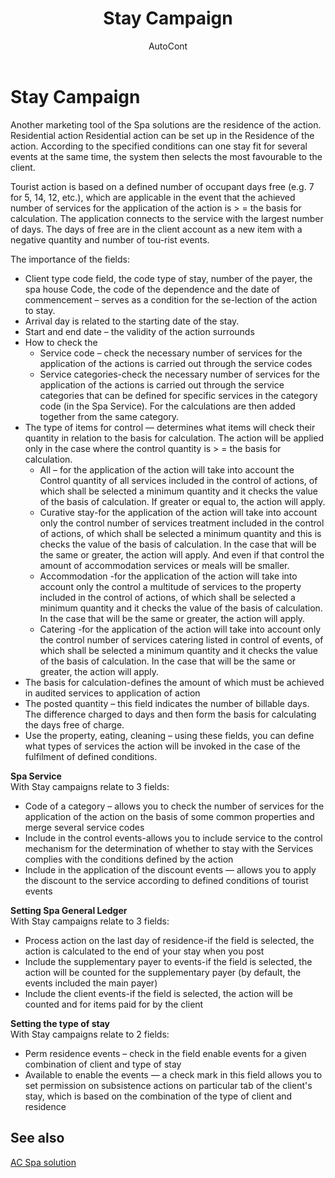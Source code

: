 ﻿---
    title: "Stay Campaign"
    author: AutoCont
    ms.date: 04/30/2018
    ms.topic: article
    ms.prod: dynamics-nav-2017
    ms.contentlocale: en
    ms.lasthandoff: 04/30/2018
---

# Stay Campaign

Another marketing tool of the Spa solutions are the residence of the action.
Residential action
Residential action can be set up in the Residence of the action. According to the specified conditions can one stay fit for several events at the same time, the system then selects the most favourable to the client.

Tourist action is based on a defined number of occupant days free (e.g. 7 for 5, 14, 12, etc.), which are applicable in the event that the achieved number of services for the application of the action is > = the basis for calculation. The application connects to the service with the largest number of days.
The days of free are in the client account as a new item with a negative quantity and number of tou-rist events.

The importance of the fields:
-	Client type code field, the code type of stay, number of the payer, the spa house Code, the code of the dependence and the date of commencement – serves as a condition for the se-lection of the action to stay. 
-	Arrival day is related to the starting date of the stay.
-	Start and end date – the validity of the action surrounds
-	How to check the
	- 	Service code – check the necessary number of services for the application of the actions is carried out through the service codes
	- 	Service categories-check the necessary number of services for the application of the actions is carried out through the service categories that can be defined for specific services in the category code (in the Spa Service). For the calculations are then added together from the same category.
-	The type of items for control — determines what items will check their quantity in relation to the basis for calculation. The action will be applied only in the case where the control quantity is > = the basis for calculation.  
	- 	All – for the application of the action will take into account the Control quantity of all services included in the control of actions, of which shall be selected a minimum quantity and it checks the value of the basis of calculation. If greater or equal to, the action will apply.
	- 	Curative stay-for the application of the action will take into account only the control number of services treatment included in the control of actions, of which shall be selected a minimum quantity and this is checks the value of the basis of calculation. In the case that will be the same or greater, the action will apply. And even if that control the amount of accommodation services or meals will be smaller.
	- 	Accommodation -for the application of the action will take into account only the control a multitude of services to the property included in the control of actions, of which shall be selected a minimum quantity and it checks the value of the basis of calculation. In the case that will be the same or greater, the action will apply.
	- 	Catering -for the application of the action will take into account only the control number of services catering listed in control of events, of which shall be selected a minimum quantity and it checks the value of the basis of calculation. In the case that will be the same or greater, the action will apply.
-	The basis for calculation-defines the amount of which must be achieved in audited services to application of action
-	The posted quantity – this field indicates the number of billable days. The difference charged to days and then form the basis for calculating the days free of charge.
-	Use the property, eating, cleaning – using these fields, you can define what types of services the action will be invoked in the case of the fulfilment of defined conditions.

**Spa Service**   
With Stay campaigns relate to 3 fields:
-	Code of a category – allows you to check the number of services for the application of the action on the basis of some common properties and merge several service codes
-	Include in the control events-allows you to include service to the control mechanism for the determination of whether to stay with the Services complies with the conditions defined by the action
-	Include in the application of the discount events — allows you to apply the discount to the service according to defined conditions of tourist events

**Setting Spa General Ledger**  
With Stay campaigns relate to 3 fields:
-	Process action on the last day of residence-if the field is selected, the action is calculated to the end of your stay when you post
-	Include the supplementary payer to events-if the field is selected, the action will be counted for the supplementary payer (by default, the events included the main payer)
-	Include the client events-if the field is selected, the action will be counted and for items paid for by the client

**Setting the type of stay**   
With Stay campaigns relate to 2 fields:
-	Perm residence events – check in the field enable events for a given combination of client and type of stay
-	Available to enable the events — a check mark in this field allows you to set permission on subsistence actions on particular tab of the client's stay, which is based on the combination of the type of client and residence 



## <a name="see-also"></a>See also
[AC Spa solution](ac-spa-solution.md)